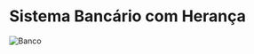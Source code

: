 # Sistema Bancário com Herança

![Banco](https://github.com/RaiSMel/banco/assets/93801960/73f91e10-90c7-443b-900a-98ecfb3601ce)
